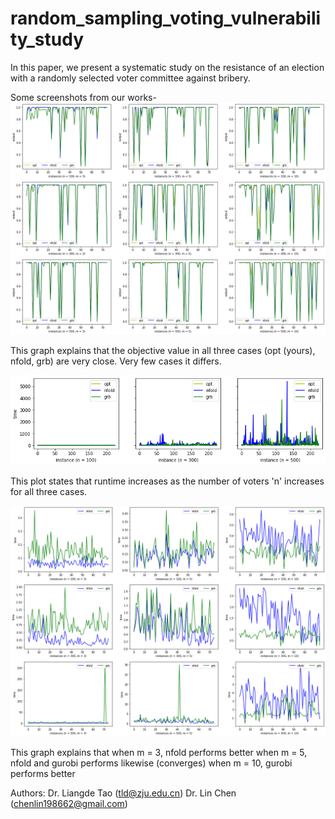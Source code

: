 # random_sampling_voting_vulnerability_study
In this paper, we present a systematic study on the resistance of an election with a randomly selected voter committee against bribery.



Some screenshots from our works-
![Figure 1](https://github.com/nikhoj/random_sampling_voting_vulnerability/blob/main/Figure%201.png)

This graph explains that the objective value in all three cases (opt (yours), nfold, grb) are very close. Very few cases it differs.


![Figure 2](https://github.com/nikhoj/random_sampling_voting_vulnerability/blob/main/Figure%202.png)

This plot states that runtime increases as the number of voters 'n' increases for all three cases. 


![Figure 3](https://github.com/nikhoj/random_sampling_voting_vulnerability/blob/main/Figure%203.png)

This graph explains that
when m = 3, nfold performs better
when m = 5, nfold and gurobi performs likewise (converges)
when m = 10, gurobi performs better


Authors:
Dr. Liangde Tao (tld@zju.edu.cn) 
Dr. Lin Chen (chenlin198662@gmail.com)
